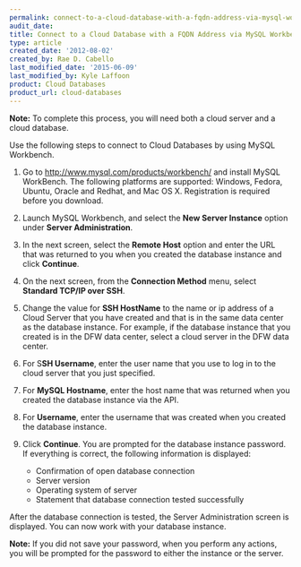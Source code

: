```yaml
---
permalink: connect-to-a-cloud-database-with-a-fqdn-address-via-mysql-workbench/
audit_date:
title: Connect to a Cloud Database with a FQDN Address via MySQL Workbench
type: article
created_date: '2012-08-02'
created_by: Rae D. Cabello
last_modified_date: '2015-06-09'
last_modified_by: Kyle Laffoon
product: Cloud Databases
product_url: cloud-databases
---
```


**Note:** To complete this process, you will need both a cloud server and a
cloud database.

Use the following steps to connect to Cloud Databases by using MySQL
Workbench.

1.  Go to <http://www.mysql.com/products/workbench/> and install MySQL
    WorkBench.
    The following platforms are supported: Windows, Fedora, Ubuntu,
    Oracle and Redhat, and Mac OS X. Registration is required before
    you download.

2.  Launch MySQL Workbench, and select the **New Server Instance**
    option under **Server Administration**.

3.  In the next screen, select the **Remote Host** option and enter the
    URL that was returned to you when you created the database instance
    and click **Continue**.

4.  On the next screen, from the **Connection Method** menu, select
    **Standard TCP/IP over SSH**.

5.  Change the value for **SSH HostName** to the name or ip address of a
    Cloud Server that you have created and that is in the same data
    center as the database instance. For example, if the database
    instance that you created is in the DFW data center, select a cloud
    server in the DFW data center.

6.  For S**SH Username**, enter the user name that you use to log in to
    the cloud server that you just specified.

7.  For **MySQL Hostname**, enter the host name that was returned when
    you created the database instance via the API.

8.  For **Username**, enter the username that was created when you
    created  the database instance.

9.  Click **Continue**.
    You are prompted for the database instance password. If everything
    is correct, the following information is displayed:
     - Confirmation of open database connection
     - Server version
     - Operating system of server
     - Statement that database connection tested successfully


After the database connection is tested, the Server Administration screen is
displayed. You can now work with your database instance.

**Note:** If you did not save your password, when you perform any actions,
you will be prompted for the password to either the instance or the
server.
